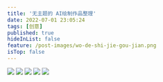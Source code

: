 ```yaml
---
title: '无主题的 AI绘制作品整理'
date: 2022-07-01 23:05:24
tags: [创意]
published: true
hideInList: false
feature: /post-images/wo-de-shi-jie-gou-jian.png
isTop: false
---
```

![](https://KIROZE.github.io/post-images/1674826572172.png)
![](https://KIROZE.github.io/post-images/1674826578077.png)
![](https://KIROZE.github.io/post-images/1674826586301.png)
![](https://KIROZE.github.io/post-images/1674826591990.png)
![](https://KIROZE.github.io/post-images/1674826605881.png)
